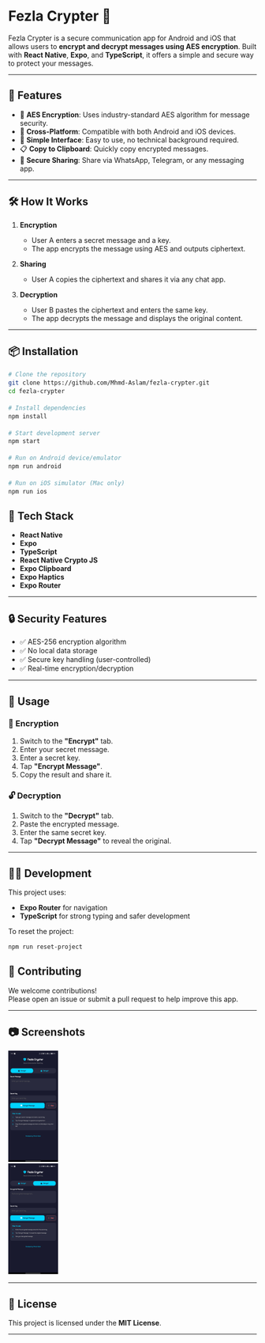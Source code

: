 # Fezla Crypter 🔐

Fezla Crypter is a secure communication app for Android and iOS that allows users to **encrypt and decrypt messages using AES encryption**. Built with **React Native**, **Expo**, and **TypeScript**, it offers a simple and secure way to protect your messages.

---

## 🚀 Features

- 🔐 **AES Encryption**: Uses industry-standard AES algorithm for message security.
- 📱 **Cross-Platform**: Compatible with both Android and iOS devices.
- 🧠 **Simple Interface**: Easy to use, no technical background required.
- 📋 **Copy to Clipboard**: Quickly copy encrypted messages.
- 🔗 **Secure Sharing**: Share via WhatsApp, Telegram, or any messaging app.

---

## 🛠️ How It Works

1. **Encryption**  
   - User A enters a secret message and a key.  
   - The app encrypts the message using AES and outputs ciphertext.

2. **Sharing**  
   - User A copies the ciphertext and shares it via any chat app.

3. **Decryption**  
   - User B pastes the ciphertext and enters the same key.  
   - The app decrypts the message and displays the original content.

---

## 📦 Installation

```bash
# Clone the repository
git clone https://github.com/Mhmd-Aslam/fezla-crypter.git
cd fezla-crypter

# Install dependencies
npm install

# Start development server
npm start

# Run on Android device/emulator
npm run android

# Run on iOS simulator (Mac only)
npm run ios
```

## 🧰 Tech Stack

- **React Native**  
- **Expo**  
- **TypeScript**  
- **React Native Crypto JS**  
- **Expo Clipboard**  
- **Expo Haptics**  
- **Expo Router**

---

## 🔒 Security Features

- ✅ AES-256 encryption algorithm  
- ✅ No local data storage  
- ✅ Secure key handling (user-controlled)  
- ✅ Real-time encryption/decryption

---

## 📱 Usage

### 🔐 Encryption

1. Switch to the **"Encrypt"** tab.  
2. Enter your secret message.  
3. Enter a secret key.  
4. Tap **"Encrypt Message"**.  
5. Copy the result and share it.

### 🔓 Decryption

1. Switch to the **"Decrypt"** tab.  
2. Paste the encrypted message.  
3. Enter the same secret key.  
4. Tap **"Decrypt Message"** to reveal the original.

---

## 🧑‍💻 Development

This project uses:

- **Expo Router** for navigation  
- **TypeScript** for strong typing and safer development

To reset the project:

```bash
npm run reset-project

```

## 🤝 Contributing

We welcome contributions!  
Please open an issue or submit a pull request to help improve this app.

---


## 📷 Screenshots

<p align="left">
  <img src="./assets/Ss01.jpg" alt="Encryption Screen" width="20%" style="margin-right: 1000px;"/>
  <img src="./assets/Ss02.jpg" alt="Decryption Screen" width="20%"/>
</p>



---

## 📄 License

This project is licensed under the **MIT License**.

---
